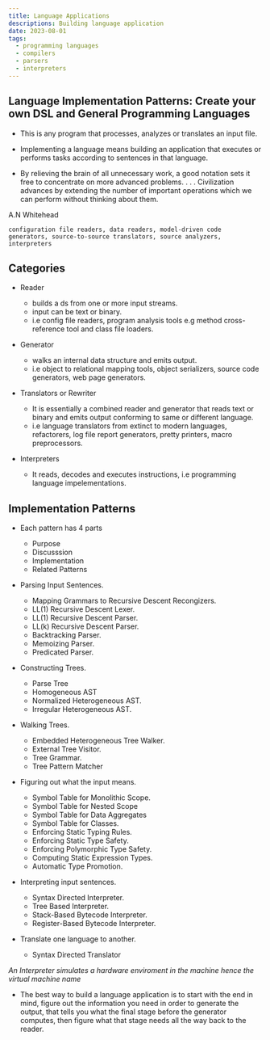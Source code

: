 ```yaml
---
title: Language Applications
descriptions: Building language application
date: 2023-08-01
tags:
  - programming languages
  - compilers
  - parsers
  - interpreters
---
```


## Language Implementation Patterns: Create your own DSL and General Programming Languages

- This is any program that processes, analyzes or translates an input file.
- Implementing a language means building an application that executes or performs tasks according to sentences in that language.

- By relieving the brain of all unnecessary work, a good notation sets it free to concentrate on 
  more advanced problems. . . . Civilization advances by extending the number of important operations 
  which we can perform without thinking about them.

A.N Whitehead

`configuration file readers, data readers, model-driven code generators, source-to-source translators, source analyzers, interpreters`

## Categories

- Reader
  - builds a ds from one or more input streams.
  - input can be text or binary.
  - i.e config file readers, program analysis tools e.g method cross-reference tool and class file loaders.

- Generator
  - walks an internal data structure and emits output.
  - i.e object to relational mapping tools, object serializers, source code generators, web page generators.

- Translators or Rewriter
  - It is essentially a combined reader and generator that reads text or binary and emits output conforming to same or different language.
  - i.e language translators from extinct to modern languages, refactorers, log file report generators, pretty printers, macro preprocessors. 

- Interpreters
  - It reads, decodes and executes instructions, i.e programming language impelementations.

## Implementation Patterns

- Each pattern has 4 parts
    - Purpose
    - Discusssion
    - Implementation
    - Related Patterns
    
- Parsing Input Sentences.
    - Mapping Grammars to Recursive Descent Recongizers.
    - LL(1) Recursive Descent Lexer.
    - LL(1) Recursive Descent Parser.
    - LL(k) Recursive Descent Parser.
    - Backtracking Parser.
    - Memoizing Parser.
    - Predicated Parser.

- Constructing Trees.
    - Parse Tree
    - Homogeneous AST
    - Normalized Heterogeneous AST.
    - Irregular Heterogeneous AST.

- Walking Trees.
    - Embedded Heterogeneous Tree Walker.
    - External Tree Visitor.
    - Tree Grammar.
    - Tree Pattern Matcher

- Figuring out what the input means.
    - Symbol Table for Monolithic Scope.
    - Symbol Table for Nested Scope
    - Symbol Table for Data Aggregates
    - Symbol Table for Classes.
    - Enforcing Static Typing Rules.
    - Enforcing Static Type Safety.
    - Enforcing Polymorphic Type Safety.
    - Computing Static Expression Types.
    - Automatic Type Promotion.

- Interpreting input sentences.
    - Syntax Directed Interpreter.
    - Tree Based Interpreter.
    - Stack-Based Bytecode Interpreter.
    - Register-Based Bytecode Interpreter.

- Translate one language to another.
    - Syntax Directed Translator

*An Interpreter simulates a hardware enviroment in the machine hence the virtual machine name*

- The best way to build a language application is to start with the end in mind,
  figure out the information you need in order to generate the output,
  that tells you what the final stage before the generator computes,
  then figure what that stage needs all the way back to the reader.

